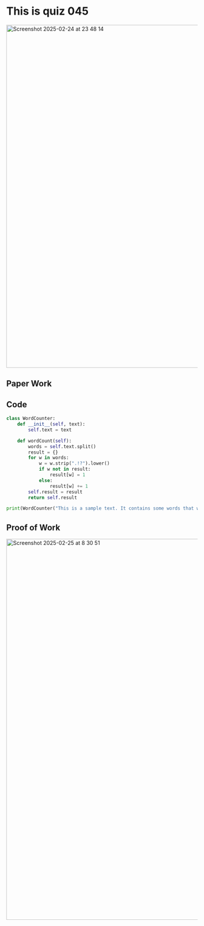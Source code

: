 # This is quiz 045
<img width="900" alt="Screenshot 2025-02-24 at 23 48 14" src="https://github.com/user-attachments/assets/ecbe57fb-4fca-401a-aa32-011fc8a39fd1" />

## Paper Work


## Code
```py
class WordCounter:
    def __init__(self, text):
        self.text = text

    def wordCount(self):
        words = self.text.split()
        result = {}
        for w in words:
            w = w.strip(".!?").lower()
            if w not in result:
                result[w] = 1
            else:
                result[w] += 1
        self.result = result
        return self.result

print(WordCounter("This is a sample text. It contains some words that will be counted.").wordCount())
```

## Proof of Work

<img width="1000" alt="Screenshot 2025-02-25 at 8 30 51" src="https://github.com/user-attachments/assets/e5eda942-c742-472f-8d1b-9a56c3eb0a27" />

